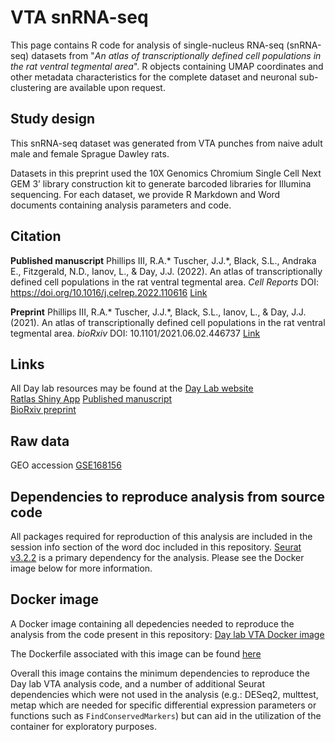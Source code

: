 # **VTA snRNA-seq**


This page contains R code for analysis of single-nucleus RNA-seq (snRNA-seq) datasets from "_An atlas of transcriptionally defined cell populations in the rat ventral tegmental area_".  R objects containing UMAP coordinates and other metadata characteristics for the complete dataset and neuronal sub-clustering are available upon request. 


## **Study design**

This snRNA-seq dataset was generated from VTA punches from naive adult male and female Sprague Dawley rats.  

Datasets in this preprint used the 10X Genomics Chromium Single Cell Next GEM 3’ library construction kit to generate barcoded libraries for Illumina sequencing. For each dataset, we provide R Markdown and Word documents containing analysis parameters and code.  


## **Citation**
__Published manuscript__
Phillips III, R.A.* Tuscher, J.J.*, Black, S.L., Andraka E., Fitzgerald, N.D., Ianov, L., & Day, J.J. (2022). An atlas of transcriptionally defined cell populations in the rat ventral tegmental area. *Cell Reports* DOI: <https://doi.org/10.1016/j.celrep.2022.110616>
[Link](https://www.cell.com/cell-reports/fulltext/S2211-1247(22)00364-3)

__Preprint__
Phillips III, R.A.* Tuscher, J.J.*, Black, S.L., Ianov, L., & Day, J.J. (2021). An atlas of transcriptionally defined cell populations in the rat ventral tegmental area. *bioRxiv* DOI: 10.1101/2021.06.02.446737
[Link](https://www.biorxiv.org/content/10.1101/2021.06.02.446737v1)


## **Links**

All Day lab resources may be found at the [Day Lab website](http://day-lab.org/resources)  
[Ratlas Shiny App](https://day-lab.shinyapps.io/ratlas/)
[Published manuscript](https://doi.org/10.1016/j.celrep.2022.110616)  
[BioRxiv preprint](https://www.biorxiv.org/content/10.1101/2021.06.02.446737v1)  


## **Raw data**

GEO accession [GSE168156](https://www.ncbi.nlm.nih.gov/geo/query/acc.cgi?acc=GSE168156)  


## **Dependencies to reproduce analysis from source code**
All packages required for reproduction of this analysis are included in the session info section of the word doc included in this repository.
[Seurat v3.2.2](https://github.com/satijalab/seurat) is a primary dependency for the analysis. Please see the Docker image below for more information.

## **Docker image**
A Docker image containing all depedencies needed to reproduce the analysis from the code present in this repository: [Day lab VTA Docker image](https://hub.docker.com/r/daylabprojects/daylab_rat_vta_snrna)

The Dockerfile associated with this image can be found [here](https://github.com/Jeremy-Day-Lab/Cell_Reports_VTA_Dockerfiles_2022/blob/master/Dockerfile_additional_seurat_dependencies/Dockerfile)

Overall this image contains the minimum dependencies to reproduce the Day lab VTA analysis code, and a number of additional Seurat dependencies which were not used in the analysis (e.g.: DESeq2, multtest, metap which are needed for specific differential expression parameters or functions such as `FindConservedMarkers`) but can aid in the utilization of the container for exploratory purposes.